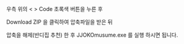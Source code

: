 우측 위의 < > Code 초록색 버튼을 누른 후

Download ZIP 을 클릭하여 압축파일을 받은 뒤

압축을 해제(반디집 추천) 한 후 JJOKOmusume.exe 를 실행 하시면 됩니다.
